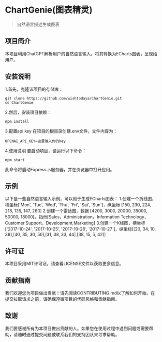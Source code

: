 # ChartGenie(图表精灵)
>自然语言描述生成图表

## 项目简介
本项目利用ChatGPT解析用户的自然语言输入，将其转换为ECharts图表，呈现给用户。

## 安装说明
1.首先，克隆该项目的存储库：
```
git clone https://github.com/wishtodaya/ChartGenie.git
cd ChartGenie
```
2.然后，安装项目依赖：
```
npm install
```
3.配置api key
在项目的根目录创建.env文件，文件内容为：

```
OPENAI_API_KEY=这里输入你的key
```

4.使用说明
要启动项目，请运行以下命令：
```
npm start
```
此命令将启动Express.js服务器，并在浏览器中打开应用。


## 示例

以下是一些自然语言输入示例，可以用于生成ECharts图表：
1.创建一个折线图，横坐标['Mon', 'Tue', 'Wed', 'Thu', 'Fri', 'Sat', 'Sun']，纵坐标 [150, 230, 224, 218, 135, 147, 260]
2.创建一个雷达图，数据 [4200, 3000, 20000, 35000, 50000, 18000]，指示[Sales，Administration，Information Technology，Customer Support，Development,Marketing]
3.创建一个K线图，横坐标 ['2017-10-24', '2017-10-25', '2017-10-26', '2017-10-27']，纵坐标[[20, 34, 10, 38],[40, 35, 30, 50],[31, 38, 33, 44],[38, 15, 5, 42]]

## 许可证
本项目采用MIT许可证。请查看LICENSE文件以获取更多信息。

## 贡献指南
我们欢迎您为项目做出贡献！请先阅读CONTRIBUTING.md以了解如何开始。在提交拉取请求之前，请确保遵循项目的代码风格和贡献指南。

## 致谢
我们要感谢所有为本项目做出贡献的人。如果您在使用过程中遇到问题或需要帮助，请随时通过提交问题或联系我们的支持团队来寻求帮助。